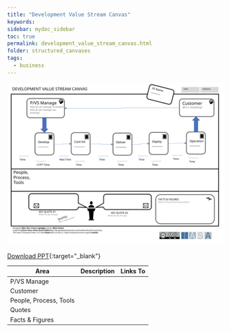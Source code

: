 ```yaml
---
title: "Development Value Stream Canvas"
keywords: 
sidebar: mydoc_sidebar
toc: true
permalink: development_value_stream_canvas.html
folder: structured_canvases
tags: 
  - business
---
```


![image001](media/development_value_stream_canvas001.svg)

[Download PPT](media/ppt/development_value_stream_canvas.ppt){:target="_blank"}

| Area | Description | Links To |
| --- | --- | --- |
| P/VS Manage |   |   |
| Customer |   |   |
| People, Process, Tools |   |   |
| Quotes |   |   |
| Facts & Figures |   |   |